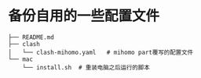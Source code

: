 # 备份自用的一些配置文件

```
├── README.md
├── clash
│   └── clash-mihomo.yaml   # mihomo part覆写的配置文件
└── mac
    └── install.sh  # 重装电脑之后运行的脚本
```
